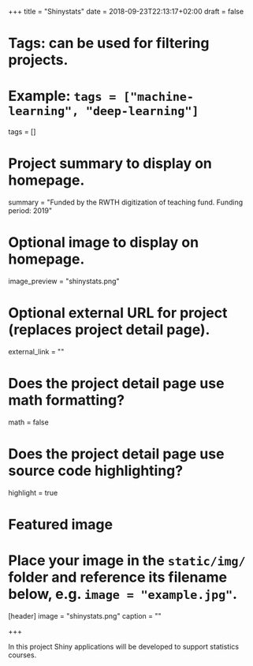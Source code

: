 +++
title = "Shinystats"
date = 2018-09-23T22:13:17+02:00
draft = false

# Tags: can be used for filtering projects.
# Example: `tags = ["machine-learning", "deep-learning"]`
tags = []

# Project summary to display on homepage.
summary = "Funded by the RWTH digitization of teaching fund. Funding period: 2019"

# Optional image to display on homepage.
image_preview = "shinystats.png"

# Optional external URL for project (replaces project detail page).
external_link = ""

# Does the project detail page use math formatting?
math = false

# Does the project detail page use source code highlighting?
highlight = true

# Featured image
# Place your image in the `static/img/` folder and reference its filename below, e.g. `image = "example.jpg"`.
[header]
image = "shinystats.png"
caption = ""

+++

In this project Shiny applications will be developed to support statistics courses.
